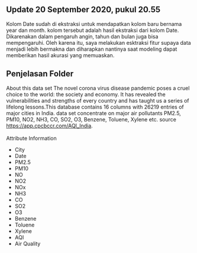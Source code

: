 ## Update 20 September 2020, pukul 20.55
Kolom Date sudah di ekstraksi untuk mendapatkan kolom baru bernama year dan month. kolom tersebut adalah hasil ekstraksi dari kolom Date.
<br>Dikarenakan dalam pengaruh angin, tahun dan bulan juga bisa mempengaruhi. Oleh karena itu, saya melakukan esktraksi fitur supaya data menjadi lebih bermakna dan diharapkan nantinya saat modeling dapat memberikan hasil akurasi yang memuaskan.

## Penjelasan Folder
About this data set
The novel corona virus disease pandemic poses a cruel choice to the world: the society and economy. It has revealed the vulnerabilities and strengths of every country and has taught us a series of lifelong lessons.This database contains 16 columns with 26219 entries of major cities in India. data set concentrate on major air pollutants PM2.5, PM10, NO2, NH3, CO, SO2, O3, Benzene, Toluene, Xylene etc. source https://app.cpcbccr.com/AQI_India.
<br><br>
Attribute Information
- City
- Date
- PM2.5
- PM10
- NO
- NO2
- NOx
- NH3
- CO
- SO2
- O3
- Benzene
- Toluene
- Xylene
- AQI
- Air Quality
